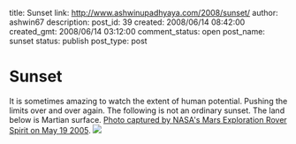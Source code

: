 title: Sunset
link: http://www.ashwinupadhyaya.com/2008/sunset/
author: ashwin67
description: 
post_id: 39
created: 2008/06/14 08:42:00
created_gmt: 2008/06/14 03:12:00
comment_status: open
post_name: sunset
status: publish
post_type: post

# Sunset

It is sometimes amazing to watch the extent of human potential. Pushing the limits over and over again. The following is not an ordinary sunset. The land below is Martian surface. [Photo captured by NASA's Mars Exploration Rover Spirit on May 19 2005](http://www.nasa.gov/multimedia/imagegallery/image_feature_347.html). ![](http://www.nasa.gov/images/content/117988main_image_feature_347_ys_4.jpg)